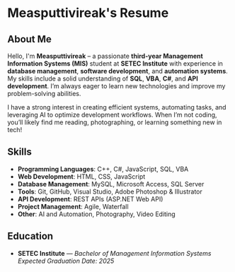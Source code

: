 # Measputtivireak's Resume

## About Me

Hello, I'm **Measputtivireak** – a passionate **third-year Management Information Systems (MIS)** student at **SETEC Institute** with experience in **database management**, **software development**, and **automation systems**. My skills include a solid understanding of **SQL**, **VBA**, **C#**, and **API development**. I’m always eager to learn new technologies and improve my problem-solving abilities.

I have a strong interest in creating efficient systems, automating tasks, and leveraging AI to optimize development workflows. When I’m not coding, you’ll likely find me reading, photographing, or learning something new in tech!

## Skills

- **Programming Languages**: C++, C#, JavaScript, SQL, VBA
- **Web Development**: HTML, CSS, JavaScript
- **Database Management**: MySQL, Microsoft Access, SQL Server
- **Tools**: Git, GitHub, Visual Studio, Adobe Photoshop & Illustrator
- **API Development**: REST APIs (ASP.NET Web API)
- **Project Management**: Agile, Waterfall
- **Other**: AI and Automation, Photography, Video Editing

## Education

- **SETEC Institute** — *Bachelor of Management Information Systems*  
  _Expected Graduation Date: 2025_